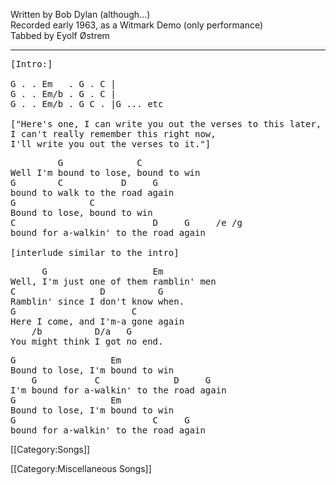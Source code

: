 Written by Bob Dylan (although...)<br>
Recorded early 1963, as a Witmark Demo (only performance)<br>
Tabbed by Eyolf Østrem

----
<pre class="verse">
[Intro:]

G . . Em   . G . C |
G . . Em/b . G . C |
G . . Em/b . G C . |G ... etc

["Here's one, I can write you out the verses to this later,
I can't really remember this right now,
I'll write you out the verses to it."]
</pre>

<pre class="refrain">
         G              C
Well I'm bound to lose, bound to win
G        C           D     G
bound to walk to the road again
G              C
Bound to lose, bound to win
C                          D     G     /e /g
bound for a-walkin' to the road again

[interlude similar to the intro]
</pre>

<pre class="verse">
      G                    Em
Well, I'm just one of them ramblin' men
C                D          G
Ramblin' since I don't know when.
G                      C
Here I come, and I'm-a gone again
    /b          D/a   G
You might think I got no end.
</pre>

<pre class="refrain">
G                  Em
Bound to lose, I'm bound to win
    G           C              D     G
I'm bound for a-walkin' to the road again
G                  Em
Bound to lose, I'm bound to win
G                          C     G
bound for a-walkin' to the road again
</pre>

[[Category:Songs]]

[[Category:Miscellaneous Songs]]